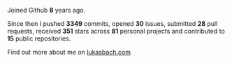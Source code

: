 Joined Github **8** years ago.

Since then I pushed **3349** commits, opened **30** issues, submitted **28** pull requests, received **351** stars across **81** personal projects and contributed to **15** public repositories.

Find out more about me on [lukasbach.com](https://lukasbach.com)
